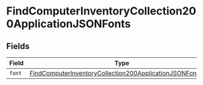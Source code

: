 # FindComputerInventoryCollection200ApplicationJSONFonts


## Fields

| Field                                                                                                                                               | Type                                                                                                                                                | Required                                                                                                                                            | Description                                                                                                                                         |
| --------------------------------------------------------------------------------------------------------------------------------------------------- | --------------------------------------------------------------------------------------------------------------------------------------------------- | --------------------------------------------------------------------------------------------------------------------------------------------------- | --------------------------------------------------------------------------------------------------------------------------------------------------- |
| `font`                                                                                                                                              | [FindComputerInventoryCollection200ApplicationJSONFontsFont](../../models/operations/findcomputerinventorycollection200applicationjsonfontsfont.md) | :heavy_minus_sign:                                                                                                                                  | N/A                                                                                                                                                 |